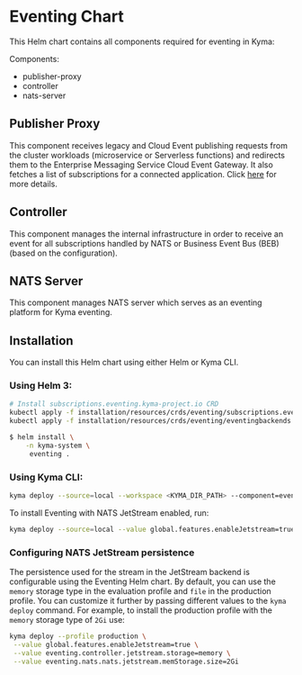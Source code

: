 # Eventing Chart

This Helm chart contains all components required for eventing in Kyma:

Components:
- publisher-proxy
- controller
- nats-server

## Publisher Proxy

This component receives legacy and Cloud Event publishing requests from the cluster workloads (microservice or Serverless functions) and redirects them to the Enterprise Messaging Service Cloud Event Gateway. It also fetches a list of subscriptions for a connected application. Click [here](../../components/event-publisher-proxy) for more details.

## Controller

This component manages the internal infrastructure in order to receive an event for all subscriptions handled by NATS or Business Event Bus (BEB)(based on the configuration).

## NATS Server

This component manages NATS server which serves as an eventing platform for Kyma eventing.

## Installation

You can install this Helm chart using either Helm or Kyma CLI.

### Using Helm 3:


```bash
# Install subscriptions.eventing.kyma-project.io CRD
kubectl apply -f installation/resources/crds/eventing/subscriptions.eventing.kyma-project.io.crd.yaml
kubectl apply -f installation/resources/crds/eventing/eventingbackends.eventing.kyma-project.io.crd.yaml

$ helm install \
    -n kyma-system \
     eventing .
```

### Using Kyma CLI:

```bash
kyma deploy --source=local --workspace <KYMA_DIR_PATH> --component=eventing
```

To install Eventing with NATS JetStream enabled, run:
```bash
kyma deploy --source=local --value global.features.enableJetstream=true --workspace <KYMA_DIR_PATH> --component=eventing
```

### Configuring NATS JetStream persistence

The persistence used for the stream in the JetStream backend is configurable using the Eventing Helm chart. By default, you can use the `memory` storage type in the evaluation profile and `file` in the production profile. You can customize it further by passing different values to the `kyma deploy` command. For example, to install the production profile with the `memory` storage type of `2Gi` use:

```bash
kyma deploy --profile production \
 --value global.features.enableJetstream=true \
 --value eventing.controller.jetstream.storage=memory \
 --value eventing.nats.nats.jetstream.memStorage.size=2Gi
```
